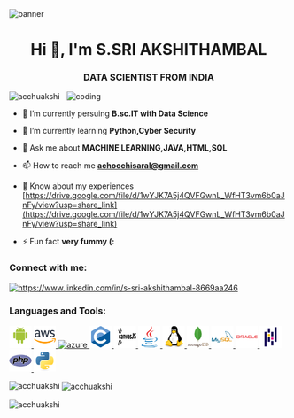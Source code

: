 <img aligh="center" alt="banner" width="1000" src="https://media.licdn.com/dms/image/D5610AQFdShMnEiD80A/image-shrink_1280/0/1682166928688?e=1682773200&v=beta&t=a_ftEJC0qNdlz7u-hPOjJajYwo7bGm7prIx-i4_K6b8">
<h1 align="center">Hi 👋, I'm S.SRI AKSHITHAMBAL</h1>
<h3 align="center">DATA SCIENTIST FROM INDIA</h3>

<img align="right" alt="coding" width="400" src="https://www.bing.com/th/id/OGC.a7c8411d3f407890668ba8c2134b6dba?pid=1.7&rurl=https%3a%2f%2fmedia.giphy.com%2fmedia%2fu2pmTWUi0MXjyrMaVj%2fgiphy.gif&ehk=y%2f6PLAkd%2bcVU6Oci5CnQig5PG%2bK8%2bYWOvpsZ6TbcnJs%3d">

<p align="left"> <img src="https://komarev.com/ghpvc/?username=acchuakshi&label=Profile%20views&color=0e75b6&style=flat" alt="acchuakshi" /> </p>

- 🔭 I’m currently persuing **B.sc.IT with Data Science**

- 🌱 I’m currently learning **Python,Cyber Security**

- 💬 Ask me about **MACHINE LEARNING,JAVA,HTML,SQL**

- 📫 How to reach me **achoochisaral@gmail.com**

- 📄 Know about my experiences [https://drive.google.com/file/d/1wYJK7A5j4QVFGwnL_WfHT3vm6b0aJnFy/view?usp=share_link](https://drive.google.com/file/d/1wYJK7A5j4QVFGwnL_WfHT3vm6b0aJnFy/view?usp=share_link)

- ⚡ Fun fact **very fummy (:**

<h3 align="left">Connect with me:</h3>
<p align="left">
<a href="https://linkedin.com/in/https://www.linkedin.com/in/s-sri-akshithambal-8669aa246" target="blank"><img align="center" src="https://raw.githubusercontent.com/rahuldkjain/github-profile-readme-generator/master/src/images/icons/Social/linked-in-alt.svg" alt="https://www.linkedin.com/in/s-sri-akshithambal-8669aa246" height="30" width="40" /></a>
</p>

<h3 align="left">Languages and Tools:</h3>
<p align="left"> <a href="https://developer.android.com" target="_blank" rel="noreferrer"> <img src="https://raw.githubusercontent.com/devicons/devicon/master/icons/android/android-original-wordmark.svg" alt="android" width="40" height="40"/> </a> <a href="https://aws.amazon.com" target="_blank" rel="noreferrer"> <img src="https://raw.githubusercontent.com/devicons/devicon/master/icons/amazonwebservices/amazonwebservices-original-wordmark.svg" alt="aws" width="40" height="40"/> </a> <a href="https://azure.microsoft.com/en-in/" target="_blank" rel="noreferrer"> <img src="https://www.vectorlogo.zone/logos/microsoft_azure/microsoft_azure-icon.svg" alt="azure" width="40" height="40"/> </a> <a href="https://www.cprogramming.com/" target="_blank" rel="noreferrer"> <img src="https://raw.githubusercontent.com/devicons/devicon/master/icons/c/c-original.svg" alt="c" width="40" height="40"/> </a> <a href="https://canvasjs.com" target="_blank" rel="noreferrer"> <img src="https://raw.githubusercontent.com/Hardik0307/Hardik0307/master/assets/canvasjs-charts.svg" alt="canvasjs" width="40" height="40"/> </a> <a href="https://www.java.com" target="_blank" rel="noreferrer"> <img src="https://raw.githubusercontent.com/devicons/devicon/master/icons/java/java-original.svg" alt="java" width="40" height="40"/> </a> <a href="https://www.linux.org/" target="_blank" rel="noreferrer"> <img src="https://raw.githubusercontent.com/devicons/devicon/master/icons/linux/linux-original.svg" alt="linux" width="40" height="40"/> </a> <a href="https://www.mongodb.com/" target="_blank" rel="noreferrer"> <img src="https://raw.githubusercontent.com/devicons/devicon/master/icons/mongodb/mongodb-original-wordmark.svg" alt="mongodb" width="40" height="40"/> </a> <a href="https://www.mysql.com/" target="_blank" rel="noreferrer"> <img src="https://raw.githubusercontent.com/devicons/devicon/master/icons/mysql/mysql-original-wordmark.svg" alt="mysql" width="40" height="40"/> </a> <a href="https://www.oracle.com/" target="_blank" rel="noreferrer"> <img src="https://raw.githubusercontent.com/devicons/devicon/master/icons/oracle/oracle-original.svg" alt="oracle" width="40" height="40"/> </a> <a href="https://pandas.pydata.org/" target="_blank" rel="noreferrer"> <img src="https://raw.githubusercontent.com/devicons/devicon/2ae2a900d2f041da66e950e4d48052658d850630/icons/pandas/pandas-original.svg" alt="pandas" width="40" height="40"/> </a> <a href="https://www.php.net" target="_blank" rel="noreferrer"> <img src="https://raw.githubusercontent.com/devicons/devicon/master/icons/php/php-original.svg" alt="php" width="40" height="40"/> </a> <a href="https://www.python.org" target="_blank" rel="noreferrer"> <img src="https://raw.githubusercontent.com/devicons/devicon/master/icons/python/python-original.svg" alt="python" width="40" height="40"/> </a> </p>

<p><img align="left" src="https://github-readme-stats.vercel.app/api/top-langs?username=acchuakshi&show_icons=true&locale=en&layout=compact" alt="acchuakshi" /></p>

<p>&nbsp;<img align="center" src="https://github-readme-stats.vercel.app/api?username=acchuakshi&show_icons=true&locale=en" alt="acchuakshi" /></p>

<p><img align="center" src="https://github-readme-streak-stats.herokuapp.com/?user=acchuakshi&" alt="acchuakshi" /></p>
